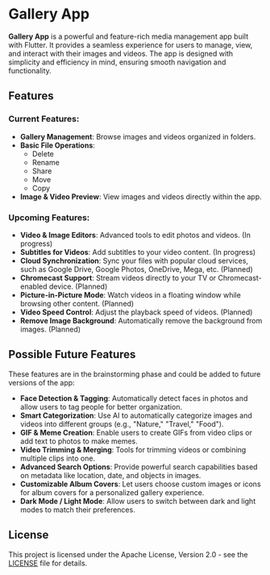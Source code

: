 # Gallery App

**Gallery App** is a powerful and feature-rich media management app built with Flutter. It provides a seamless experience for users to manage, view, and interact with their images and videos. The app is designed with simplicity and efficiency in mind, ensuring smooth navigation and functionality.

## Features

### Current Features:
- **Gallery Management**: Browse images and videos organized in folders.
- **Basic File Operations**: 
  - Delete
  - Rename
  - Share
  - Move
  - Copy
- **Image & Video Preview**: View images and videos directly within the app.

### Upcoming Features:
- **Video & Image Editors**: Advanced tools to edit photos and videos. (In progress)
- **Subtitles for Videos**: Add subtitles to your video content. (In progress)
- **Cloud Synchronization**: Sync your files with popular cloud services, such as Google Drive, Google Photos, OneDrive, Mega, etc. (Planned)
- **Chromecast Support**: Stream videos directly to your TV or Chromecast-enabled device. (Planned)
- **Picture-in-Picture Mode**: Watch videos in a floating window while browsing other content. (Planned)
- **Video Speed Control**: Adjust the playback speed of videos. (Planned)
- **Remove Image Background**: Automatically remove the background from images. (Planned)

## Possible Future Features

These features are in the brainstorming phase and could be added to future versions of the app:

- **Face Detection & Tagging**: Automatically detect faces in photos and allow users to tag people for better organization.
- **Smart Categorization**: Use AI to automatically categorize images and videos into different groups (e.g., "Nature," "Travel," "Food").
- **GIF & Meme Creation**: Enable users to create GIFs from video clips or add text to photos to make memes.
- **Video Trimming & Merging**: Tools for trimming videos or combining multiple clips into one.
- **Advanced Search Options**: Provide powerful search capabilities based on metadata like location, date, and objects in images.
- **Customizable Album Covers**: Let users choose custom images or icons for album covers for a personalized gallery experience.
- **Dark Mode / Light Mode**: Allow users to switch between dark and light modes to match their preferences.

## License

This project is licensed under the Apache License, Version 2.0 - see the [LICENSE](LICENSE) file for details.
